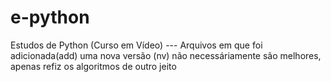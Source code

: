 # e-python
Estudos de Python (Curso em Vídeo)
--- Arquivos em que foi adicionada(add) uma nova versão (nv) não necessáriamente são melhores, apenas refiz os algoritmos de outro jeito
 
